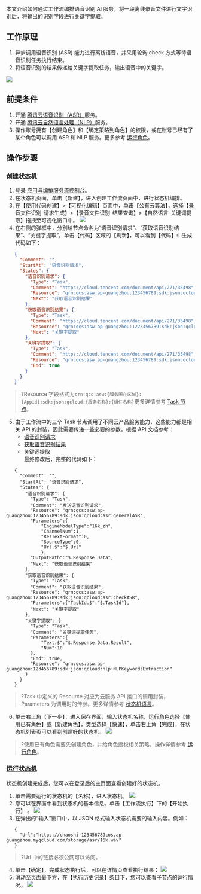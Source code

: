 ﻿本文介绍如何通过工作流编排语音识别 AI 服务，将一段离线录音文件进行文字识别后，将输出的识别字段进行关键字提取。

## 工作原理
1. 异步调用语音识别 (ASR) 能力进行离线语音，并采用轮询 check 方式等待语音识别任务执行结束。
2. 将语音识别的结果传递给关键字提取任务，输出语音中的关键字。

![](https://main.qcloudimg.com/raw/703dc73703175114a3cbd9cae424425e.svg)

## 前提条件

1. 开通 [腾讯云语音识别（ASR）](https://console.cloud.tencent.com/asr)服务。
2. 开通 [腾讯云自然语言处理（NLP）](https://console.cloud.tencent.com/nlp)服务。
3. 操作账号拥有【创建角色】和【绑定策略到角色】的权限，或在账号已经有了某个角色可以调用 ASR 和 NLP 服务。更多参考 [运行角色](https://cloud.tencent.com/document/product/1272/52420)。

## 操作步骤

### 创建状态机

1. 登录 [应用与编排服务流控制台](https://console.cloud.tencent.com/asw)。
2. 在状态机页面，单击【新建】，进入创建工作流页面中，进行状态机编排。
3. 在【使用代码创建】>【可视化编辑】页面中，单击【公有云算法】，选择【录音文件识别-请求生成】>【录音文件识别-结果查询】>【自然语言-关键词提取】拖拽至可视化窗口中。
![](https://main.qcloudimg.com/raw/e335401243e058a5c396d1f1a1694890.png)
4. 在右侧的弹框中，分别给节点命名为“语音识别请求”、“获取语音识别结果”、“关键字提取”。单击【代码】区域的【刷新】，可以看到【代码】中生成代码如下：
```json
   {
     "Comment": "",
     "StartAt": "语音识别请求",
     "States": {
       "语音识别请求": {
         "Type": "Task",
         "Comment": "https://cloud.tencent.com/document/api/271/35498",
         "Resource": "qrn:qcs:asw:ap-guangzhou:123456789:sdk:json:qcloud:asr:generalAsr",
         "Next": "获取语音识别结果"
       },
       "获取语音识别结果": {
         "Type": "Task",
         "Comment": "https://cloud.tencent.com/document/api/271/35498",
         "Resource": "qrn:qcs:asw:ap-guangzhou:1223456789:sdk:json:qcloud:asr:checkAsrJob",
         "Next": "关键字提取"
       },
       "关键字提取": {
         "Type": "Task",
         "Comment": "https://cloud.tencent.com/document/api/271/35498",
         "Resource": "qrn:qcs:asw:ap-guangzhou:123456789:sdk:json:qcloud:nlp:NLPKeywordsExtraction",
         "End": true
       }
     }
   }
```
>?Resource 字段格式为`qrn:qcs:asw:{服务所在区域}:{Appid}:sdk:json:qcloud:{服务名称}:{组件名称}`更多详情参考 [Task 节点](https://cloud.tencent.com/document/product/1272/51544#.3Ca-id.3D.22step8.22.3Etask.3C.2Fa.3E)。 

5. 由于工作流中的三个 Task 节点调用了不同云产品服务能力，这些能力都是相关 API 的封装，因此需要传递一些必要的参数，根据 API 文档参考：
   - [语音识别请求](https://cloud.tencent.com/document/product/1093/37823)
   - [获取语音识别结果](https://cloud.tencent.com/document/product/1093/37822)
   - [关键词提取](https://cloud.tencent.com/document/api/271/35498)   
最终修改后，完整的代码如下：
```
   {
     "Comment": "",
     "StartAt": "语音识别请求",
     "States": {
       "语音识别请求": {
         "Type": "Task",
         "Comment": "发送语音识别请求",
         "Resource": "qrn:qcs:asw:ap-guangzhou:123456789:sdk:json:qcloud:asr:generalASR",
         "Parameters":{
             "EngineModelType":"16k_zh",
             "ChannelNum":1,
             "ResTextFormat":0,
             "SourceType":0,
             "Url.$":"$.Url"
             },
         "OutputPath":"$.Response.Data",
         "Next": "获取语音识别结果"
       },
       "获取语音识别结果": {
         "Type": "Task",
         "Comment": "获取语音识别结果",
         "Resource": "qrn:qcs:asw:ap-guangzhou:123456789:sdk:json:qcloud:asr:checkASR",
         "Parameters":{"TaskId.$":"$.TaskId"},
         "Next": "关键字提取"
       },
       "关键字提取": {
         "Type": "Task",
         "Comment": "关键词提取任务",
         "Parameters":{
             "Text.$":"$.Response.Data.Result",
             "Num":10
         },
         "End": true,
         "Resource": "qrn:qcs:asw:ap-guangzhou:123456789:sdk:json:qcloud:nlp:NLPKeywordsExtraction"
       }
     }
   }
```
>?Task 中定义的 Resource 对应为云服务 API 接口的调用封装，Parameters 为调用时的传参。更多详情参考 [状态机语言](https://cloud.tencent.com/document/product/1272/51544)。 

6. 单击右上角【下一步】，进入保存界面，输入状态机名称，运行角色选择【使用已有角色】或【新建角色】，类型选择【快速】，单击右上角【完成】，在状态机列表页可以看到创建好的状态机。
![](https://main.qcloudimg.com/raw/6b753509fdb6655d3f31e5ac243321d3.png)
>?使用已有角色需要先创建角色，并给角色授权相关策略，操作详情参考 [运行角色](https://cloud.tencent.com/document/product/1272/52420)。

### [运行状态机](id:span)

状态机创建完成后，您可以在登录后的主页面查看创建好的状态机。
1. 单击需要运行的状态机的【名称】，进入状态机。
![](https://main.qcloudimg.com/raw/6bc8f9a979069bdc3c091a0ae503d99d.png)
2.  您可以在界面中看到状态机的基本信息。单击【工作流执行】下的【开始执行】 。
![](https://main.qcloudimg.com/raw/1e2f88c18af26ae3a8236e361c0a691f.png)
3.  在弹出的“输入”窗口中，以 JSON 格式输入状态机需要的输入内容。例如： 
```
   {
     "Url":"https://chaoshi-123456789cos.ap-guangzhou.myqcloud.com/storage/asr/16k.wav"
   }
```
>?Url 中的链接必须公网可以访问。

4. 单击【确定】，完成状态执行后，可以在详情页查看执行结果： 
![](https://main.qcloudimg.com/raw/2b1f5a13b4f77cf80041e28597238f58.png)
5.  滑动至页面最下方，在【执行历史记录】条目下，您可以查看子节点的运行情况。 
![](https://main.qcloudimg.com/raw/3632b6da514e9e4baf1396eb1ed9c6b2.png)
